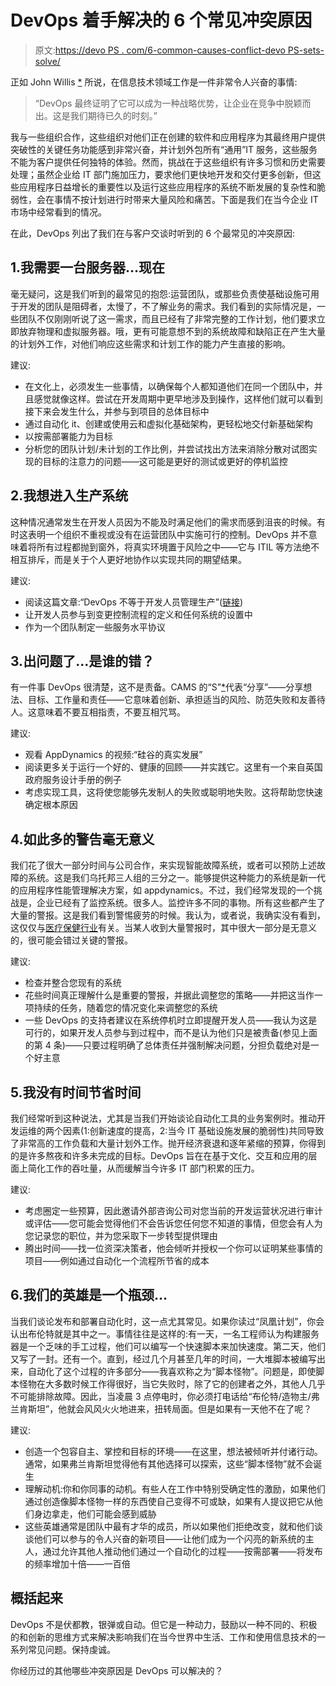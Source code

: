 # DevOps 着手解决的 6 个常见冲突原因

> 原文:[https://devo PS . com/6-common-causes-conflict-devo PS-sets-solve/](https://devops.com/6-common-causes-conflict-devops-sets-solve/)

正如 John Willis [*](https://twitter.com/botchagalupe) 所说，在信息技术领域工作是一件非常令人兴奋的事情:

> “DevOps 最终证明了它可以成为一种战略优势，让企业在竞争中脱颖而出。这是我们期待已久的时刻。”

我与一些组织合作，这些组织对他们正在创建的软件和应用程序为其最终用户提供突破性的关键任务功能感到非常兴奋，并计划外包所有“通用”IT 服务，这些服务不能为客户提供任何独特的体验。然而，挑战在于这些组织有许多习惯和历史需要处理；虽然企业给 IT 部门施加压力，要求他们更快地开发和交付更多创新，但这些应用程序日益增长的重要性以及运行这些应用程序的系统不断发展的复杂性和脆弱性，会在事情不按计划进行时带来大量风险和痛苦。下面是我们在当今企业 IT 市场中经常看到的情况。

在此，DevOps 列出了我们在与客户交谈时听到的 6 个最常见的冲突原因:

## 1.我需要一台服务器…现在

毫无疑问，这是我们听到的最常见的抱怨:运营团队，或那些负责使基础设施可用于开发的团队是阻碍者，太慢了，不了解业务的需求。我们看到的实际情况是，一些团队不仅刚刚听说了这一需求，而且已经有了非常完整的工作计划，他们要求立即放弃物理和虚拟服务器。哦，更有可能意想不到的系统故障和缺陷正在产生大量的计划外工作，对他们响应这些需求和计划工作的能力产生直接的影响。

建议:

*   在文化上，必须发生一些事情，以确保每个人都知道他们在同一个团队中，并且感觉就像这样。尝试在开发周期中更早地涉及到操作，这样他们就可以看到接下来会发生什么，并参与到项目的总体目标中
*   通过自动化 it、创建或使用云和虚拟化基础架构，更轻松地交付新基础架构
*   以按需部署能力为目标
*   分析您的团队计划/未计划的工作比例，并尝试找出方法来消除分散对试图实现的目标的注意力的问题——这可能是更好的测试或更好的停机监控

## 2.我想进入生产系统

这种情况通常发生在开发人员因为不能及时满足他们的需求而感到沮丧的时候。有时这表明一个组织不重视或没有在运营团队中实施可行的控制。DevOps 并不意味着将所有过程都抛到窗外，将真实环境置于风险之中——它与 ITIL 等方法绝不相互排斥，而是关于个人更好地协作以实现共同的期望结果。

建议:

*   阅读这篇文章:“DevOps 不等于开发人员管理生产”([链接](http://blog.devopsguys.com/2013/02/17/devops-does-not-equal-developers-managing-production/))
*   让开发人员参与到变更控制流程的定义和任何系统的设置中
*   作为一个团队制定一些服务水平协议

## 3.出问题了…是谁的错？

有一件事 DevOps 很清楚，这不是责备。CAMS 的“S”[*](http://itrevolution.com/devops-culture-part-1/)代表“分享”——分享想法、目标、工作量和责任——它意味着创新、承担适当的风险、防范失败和友善待人。这意味着不要互相指责，不要互相咒骂。

建议:

*   观看 AppDynamics 的视频:“硅谷的真实发展”
*   阅读更多关于运行一个好的、健康的回顾——并实践它。这里有一个来自英国政府服务设计手册的例子
*   考虑实现工具，这将使您能够先发制人的失败或聪明地失败。这将帮助您快速确定根本原因

## 4.如此多的警告毫无意义

我们花了很大一部分时间与公司合作，来实现智能故障系统，或者可以预防上述故障的系统。这是我们乌托邦三人组的三分之一。能够提供这种能力的系统是新一代的应用程序性能管理解决方案，如 appdynamics。不过，我们经常发现的一个挑战是，企业已经有了监控系统。很多人。监控许多不同的事物。所有这些都产生了大量的警报。这是我们看到警惕疲劳的时候。我认为，或者说，我确实没有看到，这仅仅与[医疗保健行业](https://dirkmd.blogspot.co.uk/2012/11/what-exactly-is-alert-fatigue.html)有关。当某人收到大量警报时，其中很大一部分是无意义的，很可能会错过关键的警报。

建议:

*   检查并整合您现有的系统
*   花些时间真正理解什么是重要的警报，并据此调整您的策略——并把这当作一项持续的任务，随着您的情况变化来调整您的系统
*   一些 DevOps 的支持者建议在系统停机时立即提醒开发人员——我认为这是可行的，如果开发人员参与到过程中，而不是认为他们只是被责备(参见上面的第 4 条)——只要过程明确了总体责任并强制解决问题，分担负载绝对是一个好主意

## 5.我没有时间节省时间

我们经常听到这种说法，尤其是当我们开始谈论自动化工具的业务案例时。推动开发运维的两个因素(1:创新速度的提高，2:当今 IT 基础设施发展的脆弱性)共同导致了非常高的工作负载和大量计划外工作。抛开经济衰退和逐年紧缩的预算，你得到的是许多熬夜和许多未完成的目标。DevOps 旨在在基于文化、交互和应用的层面上简化工作的吞吐量，从而缓解当今许多 IT 部门积累的压力。

建议:

*   考虑圈定一些预算，因此邀请外部咨询公司对您当前的开发运营状况进行审计或评估——您可能会觉得他们不会告诉您任何您不知道的事情，但您会有人为您记录您的职位，并为您采取下一步转型提供理由
*   腾出时间——找一位资深决策者，他会倾听并授权一个你可以证明某些事情的项目——例如通过自动化一个流程所节省的成本

## 6.我们的英雄是一个瓶颈…

当我们谈论发布和部署自动化时，这一点尤其常见。如果你读过“凤凰计划”，你会认出布伦特就是其中之一。事情往往是这样的:有一天，一名工程师认为构建服务器是一个乏味的手工过程，他们可以编写一个快速脚本来加快速度。第二天，他们又写了一封。还有一个。直到，经过几个月甚至几年的时间，一大堆脚本被编写出来，自动化了这个过程的许多部分——我喜欢称之为“脚本怪物”。问题是，即使脚本怪物在大多数时候工作得很好，当它失败时，除了它的创建者之外，其他人几乎不可能排除故障。因此，当凌晨 3 点停电时，你必须打电话给“布伦特/造物主/弗兰肯斯坦”，他就会风风火火地进来，扭转局面。但是如果有一天他不在了呢？

建议:

*   创造一个包容自主、掌控和目标的环境——在这里，想法被倾听并付诸行动。通常，如果弗兰肯斯坦觉得他有其他选择可以探索，这些“脚本怪物”就不会诞生
*   理解动机:你和你同事的动机。有些人在工作中特别受确定性的激励，如果他们通过创造像脚本怪物一样的东西使自己变得不可或缺，如果有人提议把它从他们身边拿走，他们可能会感到威胁
*   这些英雄通常是团队中最有才华的成员，所以如果他们拒绝改变，就和他们谈谈他们可以参与的令人兴奋的新项目——让他们成为一个闪亮的新系统的主人，通过允许其他人推动他们通过一个自动化的过程——按需部署——将发布的频率增加十倍——一百倍

## 概括起来

DevOps 不是伏都教，银弹或自动。但它是一种动力，鼓励以一种不同的、积极的和创新的思维方式来解决影响我们在当今世界中生活、工作和使用信息技术的一系列常见问题。保持虔诚。

你经历过的其他哪些冲突原因是 DevOps 可以解决的？